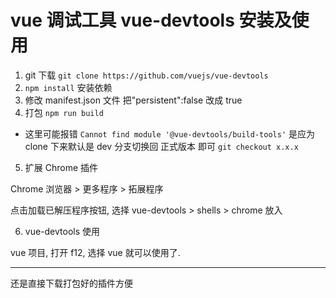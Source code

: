# vue 调试工具 vue-devtools 安装及使用

1. git 下载 `git clone https://github.com/vuejs/vue-devtools`
2. `npm install` 安装依赖
3. 修改 manifest.json 文件 把"persistent":false 改成 true
4. 打包 `npm run build`

- 这里可能报错 `Cannot find module '@vue-devtools/build-tools'` 是应为 clone 下来默认是 dev 分支切换回 正式版本 即可 `git checkout x.x.x`

5. 扩展 Chrome 插件

Chrome 浏览器 > 更多程序 > 拓展程序

点击加载已解压程序按钮, 选择 vue-devtools > shells > chrome 放入

6.  vue-devtools 使用

vue 项目, 打开 f12, 选择 vue 就可以使用了.

---

还是直接下载打包好的插件方便
